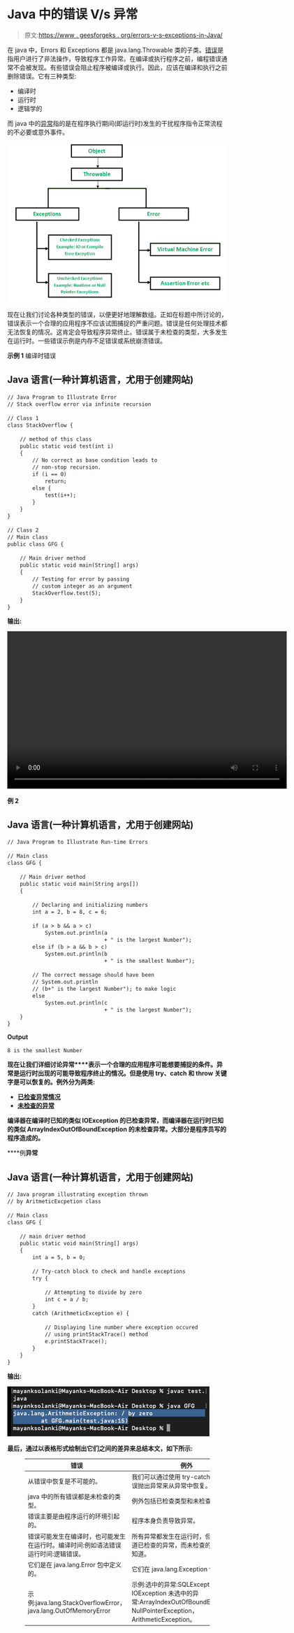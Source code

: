 # Java 中的错误 V/s 异常

> 原文:[https://www . geesforgeks . org/errors-v-s-exceptions-in-Java/](https://www.geeksforgeeks.org/errors-v-s-exceptions-in-java/)

在 java 中，Errors 和 Exceptions 都是 java.lang.Throwable 类的子类。[错误](https://www.geeksforgeeks.org/types-of-errors-in-java-with-examples/)是指用户进行了非法操作，导致程序工作异常。在编译或执行程序之前，编程错误通常不会被发现。有些错误会阻止程序被编译或执行。因此，应该在编译和执行之前删除错误。它有三种类型:

*   编译时
*   运行时
*   逻辑学的

而 java 中的[异常](https://www.geeksforgeeks.org/exceptions-in-java/)指的是在程序执行期间(即运行时)发生的干扰程序指令正常流程的不必要或意外事件。

![](img/510b02e6d3e1f997fae77e4d05f215b8.png)

现在让我们讨论各种类型的错误，以便更好地理解数组。正如在标题中所讨论的，错误表示一个合理的应用程序不应该试图捕捉的严重问题。错误是任何处理技术都无法恢复的情况。这肯定会导致程序异常终止。错误属于未检查的类型，大多发生在运行时。一些错误示例是内存不足错误或系统崩溃错误。

**示例 1** 编译时错误

## Java 语言(一种计算机语言，尤用于创建网站)

```
// Java Program to Illustrate Error
// Stack overflow error via infinite recursion

// Class 1
class StackOverflow {

    // method of this class
    public static void test(int i)
    {
        // No correct as base condition leads to
        // non-stop recursion.
        if (i == 0)
            return;
        else {
            test(i++);
        }
    }
}

// Class 2
// Main class
public class GFG {

    // Main driver method
    public static void main(String[] args)
    {
        // Testing for error by passing
        // custom integer as an argument
        StackOverflow.test(5);
    }
}
```

**输出:**

<video class="wp-video-shortcode" id="video-213842-1" width="640" height="360" preload="metadata" controls=""><source type="video/mp4" src="https://media.geeksforgeeks.org/wp-content/uploads/20210906064258/stackOverFlowError.jpeg.mp4?_=1">[https://media.geeksforgeeks.org/wp-content/uploads/20210906064258/stackOverFlowError.jpeg.mp4](https://media.geeksforgeeks.org/wp-content/uploads/20210906064258/stackOverFlowError.jpeg.mp4)</video>

**例 2**

## Java 语言(一种计算机语言，尤用于创建网站)

```
// Java Program to Illustrate Run-time Errors

// Main class
class GFG {

    // Main driver method
    public static void main(String args[])
    {

        // Declaring and initializing numbers
        int a = 2, b = 8, c = 6;

        if (a > b && a > c)
            System.out.println(a
                               + " is the largest Number");
        else if (b > a && b > c)
            System.out.println(b
                               + " is the smallest Number");

        // The correct message should have been
        // System.out.println
        // (b+" is the largest Number"); to make logic
        else
            System.out.println(c
                               + " is the largest Number");
    }
}
```

**Output**

```
8 is the smallest Number
```

**现在让我们详细讨论异常****表示一个合理的应用程序可能想要捕捉的条件。异常是运行时出现的可能导致程序终止的情况。但是使用 try、catch 和 throw 关键字是可以恢复的。例外分为两类:**

*   **[已检查异常情况](https://www.geeksforgeeks.org/checked-vs-unchecked-exceptions-in-java/)**
*   **[未检查的异常](https://www.geeksforgeeks.org/checked-vs-unchecked-exceptions-in-java/)**

**编译器在编译时已知的类似 IOException 的已检查异常，而编译器在运行时已知的类似 ArrayIndexOutOfBoundException 的未检查异常。大部分是程序员写的程序造成的。**

****例**异常**

## **Java 语言(一种计算机语言，尤用于创建网站)**

```
// Java program illustrating exception thrown
// by AritmeticExcpetion class

// Main class
class GFG {

    // main driver method
    public static void main(String[] args)
    {
        int a = 5, b = 0;

        // Try-catch block to check and handle exceptions
        try {

            // Attempting to divide by zero
            int c = a / b;
        }
        catch (ArithmeticException e) {

            // Displaying line number where exception occured
            // using printStackTrace() method
            e.printStackTrace();
        }
    }
}
```

****输出:****

**![](img/4aa6da1d17c131c8fe2018ab39f21f6b.png)**

**最后，通过以表格形式绘制出它们之间的差异来总结本文，如下所示:**

<figure class="table">

| 错误 | 例外 |
| --- | --- |
| 从错误中恢复是不可能的。 | 我们可以通过使用 try-catch 块或向错误抛出异常来从异常中恢复。 |
| java 中的所有错误都是未检查的类型。 | 例外包括已检查类型和未检查类型。 |
| 错误主要是由程序运行的环境引起的。 | 程序本身负责导致异常。 |
| 错误可能发生在编译时，也可能发生在运行时。编译时间:例如语法错误运行时间:逻辑错误。 | 所有异常都发生在运行时，但编译器知道已检查的异常，而未检查的异常则不知道。 |
| 它们是在 java.lang.Error 包中定义的。 | 它们在 java.lang.Exception 包中定义 |
| 示例:java.lang.StackOverflowError，java.lang.OutOfMemoryError | 示例:选中的异常:SQLException，IOException 未选中的异常:ArrayIndexOutOfBoundException，NullPointerException，ArithmeticException。 |

</figure>